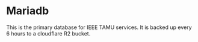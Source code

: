 # Mariadb

This is the primary database for IEEE TAMU services. It is backed up every 6 hours to a cloudflare R2 bucket.
